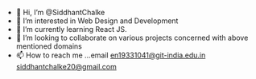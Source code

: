 - 👋 Hi, I’m @SiddhantChalke
- 👀 I’m interested in Web Design and Development
- 🌱 I’m currently learning React JS.
- 💞️ I’m looking to collaborate on various projects concerned with above mentioned domains
- 📫 How to reach me ...email en19331041@git-india.edu.in
                               siddhantchalke20@gmail.com

<!---
SiddhantChalke/SiddhantChalke is a ✨ special ✨ repository because its `README.md` (this file) appears on your GitHub profile.
You can click the Preview link to take a look at your changes.
--->
